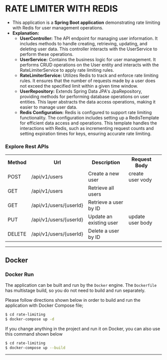 # RATE LIMITER WITH REDIS

<ul style="list-style-type:disc">
  <li>This application is a <b>Spring Boot application</b> demonstrating rate limiting with Redis for user management operations.</li>
  <li>
    <b>Explanation:</b>
    <ul>
      <li><b>UserController:</b> The API endpoint for managing user information. It includes methods to handle creating, retrieving, updating, and deleting user data. This controller interacts with the UserService to perform these operations.</li>
      <li><b>UserService:</b> Contains the business logic for user management. It performs CRUD operations on the User entity and interacts with the RateLimiterService to apply rate limiting rules.</li>
      <li><b>RateLimiterService:</b> Utilizes Redis to track and enforce rate limiting rules. It ensures that the number of requests made by a user does not exceed the specified limit within a given time window.</li>
      <li><b>UserRepository:</b> Extends Spring Data JPA's JpaRepository, providing methods for performing database operations on user entities. This layer abstracts the data access operations, making it easier to manage user data.</li>
      <li><b>Redis Configuration:</b> Redis is configured to support rate limiting functionality. The configuration includes setting up a RedisTemplate for efficient data access and operations. This template handles the interactions with Redis, such as incrementing request counts and setting expiration times for keys, ensuring accurate rate limiting.</li>
    </ul>
  </li>
</ul>

### Explore Rest APIs

<table style="width:100%">
  <tr>
      <th>Method</th>
      <th>Url</th>
      <th>Description</th>
      <th>Request Body</th>
  </tr>
  <tr>
      <td>POST</td>
      <td>/api/v1/users</td>
      <td>Create a new user</td>
      <td>create user vody</td>
      <td></td>
  </tr>
    <tr>
      <td>GET</td>
      <td>/api/v1/users</td>
      <td>Retrieve all users</td>
      <td></td>
  </tr>
  <tr>
      <td>GET</td>
      <td>/api/v1/users/{userId}</td>
      <td>Retrieve a user by ID</td>
      <td></td>
  </tr>
  <tr>
      <td>PUT</td>
      <td>/api/v1/users/{userId}</td>
      <td>Update an existing user</td>
      <td>update user body</td>
      <td></td>
  </tr>
  <tr>
      <td>DELETE</td>
      <td>/api/v1/users/{userId}</td>
      <td>Delete a user by ID</td>
      <td></td>
  </tr>
</table>

---
Docker
---


### Docker Run
The application can be built and run by the `Docker` engine. The `Dockerfile` has multistage build, so you do not need to build and run separately.

Please follow directions shown below in order to build and run the application with Docker Compose file;

```sh
$ cd rate-limiting
$ docker-compose up -d
```

If you change anything in the project and run it on Docker, you can also use this command shown below

```sh
$ cd rate-limiting
$ docker-compose up --build
```

---
